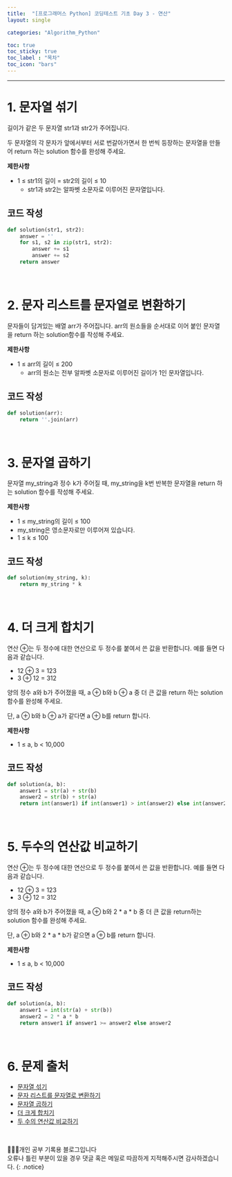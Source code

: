 ```yaml
---
title:  "[프로그래머스 Python] 코딩테스트 기초 Day 3 - 연산"
layout: single

categories: "Algorithm_Python"

toc: true
toc_sticky: true
toc_label : "목차"
toc_icon: "bars"
---
```


***

# 1. 문자열 섞기
길이가 같은 두 문자열 str1과 str2가 주어집니다.

두 문자열의 각 문자가 앞에서부터 서로 번갈아가면서 한 번씩 등장하는 문자열을 만들어 return 하는 solution 함수를 완성해 주세요.

**제한사항**
- 1 ≤ str1의 길이 = str2의 길이 ≤ 10
  - str1과 str2는 알파벳 소문자로 이루어진 문자열입니다.

## 코드 작성
```python
def solution(str1, str2):
    answer = ''
    for s1, s2 in zip(str1, str2):
        answer += s1
        answer += s2
    return answer
```

<br>

# 2. 문자 리스트를 문자열로 변환하기
문자들이 담겨있는 배열 arr가 주어집니다. arr의 원소들을 순서대로 이어 붙인 문자열을 return 하는 solution함수를 작성해 주세요.

**제한사항**
- 1 ≤ arr의 길이 ≤ 200
  - arr의 원소는 전부 알파벳 소문자로 이루어진 길이가 1인 문자열입니다.

## 코드 작성
```python
def solution(arr):
    return ''.join(arr)
```

<br>

# 3. 문자열 곱하기
문자열 my_string과 정수 k가 주어질 때, my_string을 k번 반복한 문자열을 return 하는 solution 함수를 작성해 주세요.

**제한사항**
- 1 ≤ my_string의 길이 ≤ 100
- my_string은 영소문자로만 이루어져 있습니다.
- 1 ≤ k ≤ 100

## 코드 작성
```python
def solution(my_string, k):
    return my_string * k
```

<br>

# 4. 더 크게 합치기
연산 ⊕는 두 정수에 대한 연산으로 두 정수를 붙여서 쓴 값을 반환합니다. 예를 들면 다음과 같습니다.

- 12 ⊕ 3 = 123
- 3 ⊕ 12 = 312

양의 정수 a와 b가 주어졌을 때, a ⊕ b와 b ⊕ a 중 더 큰 값을 return 하는 solution 함수를 완성해 주세요.

단, a ⊕ b와 b ⊕ a가 같다면 a ⊕ b를 return 합니다.

**제한사항**
- 1 ≤ a, b < 10,000

## 코드 작성
```python
def solution(a, b):
    answer1 = str(a) + str(b)
    answer2 = str(b) + str(a)
    return int(answer1) if int(answer1) > int(answer2) else int(answer2)
```

<br>

# 5. 두수의 연산값 비교하기
연산 ⊕는 두 정수에 대한 연산으로 두 정수를 붙여서 쓴 값을 반환합니다. 예를 들면 다음과 같습니다.

- 12 ⊕ 3 = 123
- 3 ⊕ 12 = 312

양의 정수 a와 b가 주어졌을 때, a ⊕ b와 2 * a * b 중 더 큰 값을 return하는 solution 함수를 완성해 주세요.

단, a ⊕ b와 2 * a * b가 같으면 a ⊕ b를 return 합니다.

**제한사항**
- 1 ≤ a, b < 10,000

## 코드 작성
```python
def solution(a, b):
    answer1 = int(str(a) + str(b))
    answer2 = 2 * a * b
    return answer1 if answer1 >= answer2 else answer2
```

<br>

# 6. 문제 출처
- [문자열 섞기](https://school.programmers.co.kr/learn/courses/30/lessons/181942)
- [문자 리스트를 문자열로 변환하기](https://school.programmers.co.kr/learn/courses/30/lessons/181941)
- [문자열 곱하기](https://school.programmers.co.kr/learn/courses/30/lessons/181940)
- [더 크게 합치기](https://school.programmers.co.kr/learn/courses/30/lessons/181939)
- [두 수의 연산값 비교하기](https://school.programmers.co.kr/learn/courses/30/lessons/181938)

<br>

👩🏻‍💻개인 공부 기록용 블로그입니다
<br>오류나 틀린 부분이 있을 경우 댓글 혹은 메일로 따끔하게 지적해주시면 감사하겠습니다.
{: .notice}